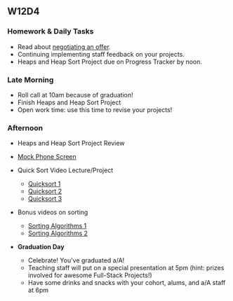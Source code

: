 ## W12D4
### Homework & Daily Tasks
* Read about [negotiating an offer][offer-negotiation].
* Continuing implementing staff feedback on your projects.
* Heaps and Heap Sort Project due on Progress Tracker by noon.

### Late Morning

* Roll call at 10am because of graduation!
* Finish Heaps and Heap Sort Project
* Open work time: use this time to revise your projects!

### Afternoon
* Heaps and Heap Sort Project Review
* [Mock Phone Screen][phone-screen]
* Quick Sort Video Lecture/Project
   * [Quicksort 1][quicksort1]
   * [Quicksort 2][quicksort2]
   * [Quicksort 3][quicksort3]
* Bonus videos on sorting
   * [Sorting Algorithms 1][sorting1]
   * [Sorting Algorithms 2][sorting2]
  
* **Graduation Day**
  * Celebrate! You've graduated a/A!
  * Teaching staff will put on a special presentation at 5pm (hint: prizes involved for awesome Full-Stack Projects!)
  * Have some drinks and snacks with your cohort, alums, and a/A staff at 6pm

<!-- LINKS -->

<!-- Internal Resources -->
[offer-negotiation]: https://github.com/appacademy/sf-job-search-curriculum/blob/master/soft-skills/negotiating/pay-talk.md
[Jobberwocky]: http://progress.appacademy.io/jobberwocky
[calendar]: https://calendar.google.com/calendar/embed?src=appacademy.io_r61pl5c3vl1vatl28hquvhtf4o%40group.calendar.google.com&ctz=America/Los_Angeles
[phone-screen]: ../technical-skills/phone_screen/README.md

[quicksort1]: https://vimeo.com/192003395/f90890d138
[quicksort2]: https://vimeo.com/192206159/917569833b
[quicksort3]: https://vimeo.com/192493786/dd6520c77d
[sorting1]: https://vimeo.com/193472770/d43f132776
[sorting2]: https://vimeo.com/193473425/dd01b240ee
